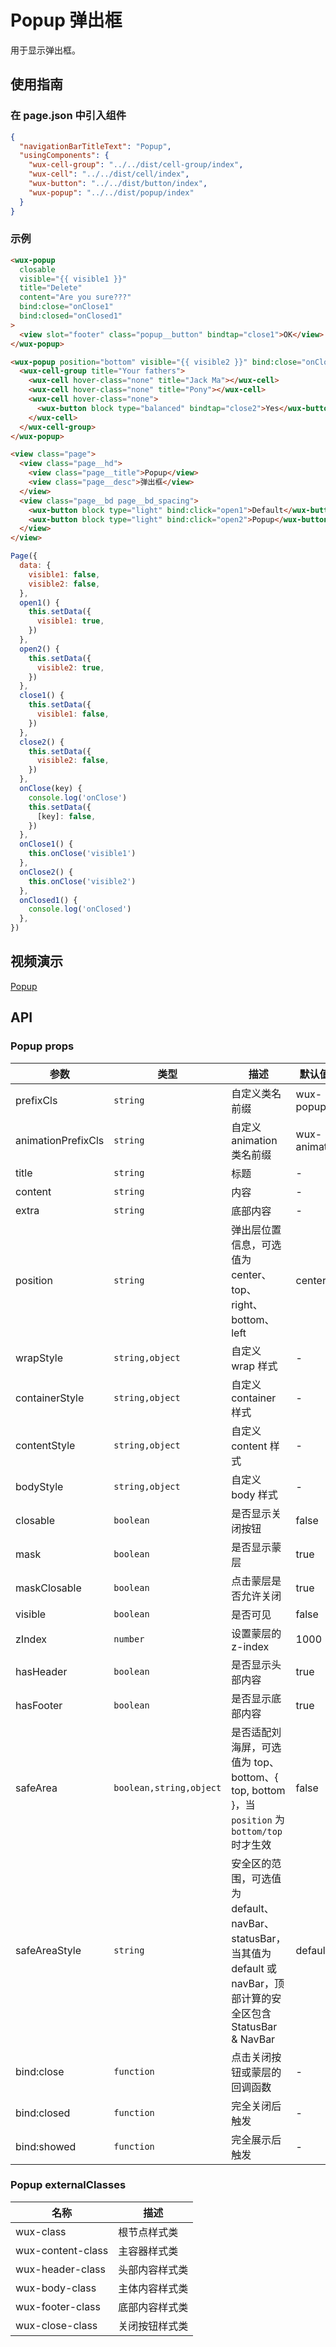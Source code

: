 # Popup 弹出框

用于显示弹出框。

## 使用指南

### 在 page.json 中引入组件

```json
{
  "navigationBarTitleText": "Popup",
  "usingComponents": {
    "wux-cell-group": "../../dist/cell-group/index",
    "wux-cell": "../../dist/cell/index",
    "wux-button": "../../dist/button/index",
    "wux-popup": "../../dist/popup/index"
  }
}
```

### 示例

```html
<wux-popup
  closable
  visible="{{ visible1 }}"
  title="Delete"
  content="Are you sure???"
  bind:close="onClose1"
  bind:closed="onClosed1"
>
  <view slot="footer" class="popup__button" bindtap="close1">OK</view>
</wux-popup>

<wux-popup position="bottom" visible="{{ visible2 }}" bind:close="onClose2">
  <wux-cell-group title="Your fathers">
    <wux-cell hover-class="none" title="Jack Ma"></wux-cell>
    <wux-cell hover-class="none" title="Pony"></wux-cell>
    <wux-cell hover-class="none">
      <wux-button block type="balanced" bindtap="close2">Yes</wux-button>
    </wux-cell>
  </wux-cell-group>
</wux-popup>

<view class="page">
  <view class="page__hd">
    <view class="page__title">Popup</view>
    <view class="page__desc">弹出框</view>
  </view>
  <view class="page__bd page__bd_spacing">
    <wux-button block type="light" bind:click="open1">Default</wux-button>
    <wux-button block type="light" bind:click="open2">Popup</wux-button>
  </view>
</view>
```

```js
Page({
  data: {
    visible1: false,
    visible2: false,
  },
  open1() {
    this.setData({
      visible1: true,
    })
  },
  open2() {
    this.setData({
      visible2: true,
    })
  },
  close1() {
    this.setData({
      visible1: false,
    })
  },
  close2() {
    this.setData({
      visible2: false,
    })
  },
  onClose(key) {
    console.log('onClose')
    this.setData({
      [key]: false,
    })
  },
  onClose1() {
    this.onClose('visible1')
  },
  onClose2() {
    this.onClose('visible2')
  },
  onClosed1() {
    console.log('onClosed')
  },
})
```

## 视频演示

[Popup](./_media/popup.mp4 ':include :type=iframe width=375px height=667px')

## API

### Popup props

| 参数               | 类型            | 描述                                                      | 默认值      |
| ------------------ | --------------- | --------------------------------------------------------- | ----------- |
| prefixCls          | `string`        | 自定义类名前缀                                            | wux-popup   |
| animationPrefixCls | `string`        | 自定义 animation 类名前缀                                 | wux-animate |
| title              | `string`        | 标题                                                      | -           |
| content            | `string`        | 内容                                                      | -           |
| extra              | `string`        | 底部内容                                                  | -           |
| position           | `string`        | 弹出层位置信息，可选值为 center、top、right、bottom、left | center      |
| wrapStyle          | `string,object` | 自定义 wrap 样式                                          | -           |
| containerStyle     | `string,object` | 自定义 container 样式                                     | -           |
| contentStyle       | `string,object` | 自定义 content 样式                                       | -           |
| bodyStyle          | `string,object` | 自定义 body 样式                                          | -           |
| closable           | `boolean`       | 是否显示关闭按钮                                          | false       |
| mask               | `boolean`       | 是否显示蒙层                                              | true        |
| maskClosable       | `boolean`       | 点击蒙层是否允许关闭                                      | true        |
| visible            | `boolean`       | 是否可见                                                  | false       |
| zIndex             | `number`        | 设置蒙层的 z-index                                        | 1000        |
| hasHeader          | `boolean`       | 是否显示头部内容                                          | true        |
| hasFooter          | `boolean`       | 是否显示底部内容                                          | true        |
| safeArea        | `boolean,string,object`  | 是否适配刘海屏，可选值为 top、bottom、{ top, bottom }，当 `position` 为 `bottom/top` 时才生效                                    | false      |
| safeAreaStyle        | `string`  | 安全区的范围，可选值为 default、navBar、statusBar， 当其值为 default 或 navBar，顶部计算的安全区包含 StatusBar & NavBar | default      |
| bind:close         | `function`      | 点击关闭按钮或蒙层的回调函数                              | -           |
| bind:closed        | `function`      | 完全关闭后触发                                          | -           |
| bind:showed        | `function`      | 完全展示后触发                                          | -           |

### Popup externalClasses

| 名称              | 描述           |
| ----------------- | -------------- |
| wux-class         | 根节点样式类   |
| wux-content-class | 主容器样式类   |
| wux-header-class  | 头部内容样式类 |
| wux-body-class    | 主体内容样式类 |
| wux-footer-class  | 底部内容样式类 |
| wux-close-class   | 关闭按钮样式类 |
